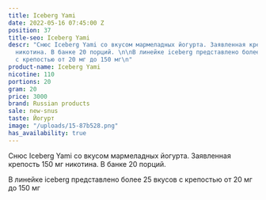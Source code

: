 ```yaml
---
title: Iceberg Yami
date: 2022-05-16 07:45:00 Z
position: 37
title-seo: Iceberg Yami
descr: "Снюс Iceberg Yami со вкусом мармеладных йогурта. Заявленная крепость 150 мг
  никотина. В банке 20 порций. \n\nВ линейке iceberg представлено более 25 вкусов
  с крепостью от 20 мг до 150 мг\n"
product-name: Iceberg Yami
nicotine: 110
portions: 20
gram: 20
price: 3000
brand: Russian products
sale: new-snus
taste: Йогурт
image: "/uploads/15-87b528.png"
has_availability: true
---
```


Снюс Iceberg Yami со вкусом мармеладных йогурта. Заявленная крепость 150 мг никотина. В банке 20 порций. 

В линейке iceberg представлено более 25 вкусов с крепостью от 20 мг до 150 мг
